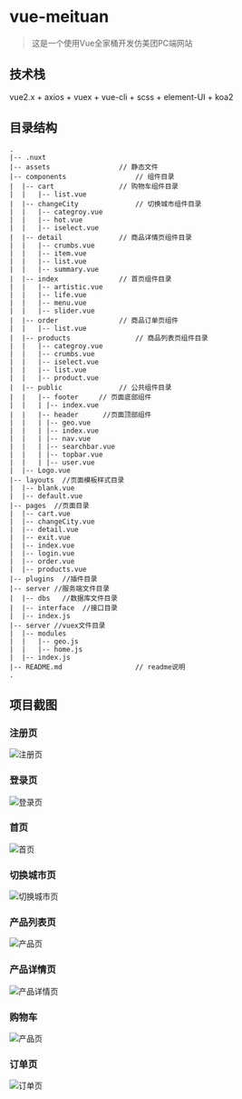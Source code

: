 # vue-meituan
> 这是一个使用Vue全家桶开发仿美团PC端网站
## 技术栈
 vue2.x + axios + vuex + vue-cli + scss + element-UI + koa2
 
 
 ## 目录结构
 ```
 .
 |-- .nuxt					
 |-- assets					// 静态文件
 |-- components					// 组件目录
 |	|-- cart				// 购物车组件目录
 |	|	|-- list.vue
 |	|-- changeCity				// 切换城市组件目录
 |	|	|-- categroy.vue			
 |	|	|-- hot.vue			
 |	|	|-- iselect.vue	
 |	|-- detail				// 商品详情页组件目录
 |	|	|-- crumbs.vue	
 |	|	|-- item.vue	
 |	|	|-- list.vue	
 |	|	|-- summary.vue	
 |	|-- index				// 首页组件目录
 |	|	|-- artistic.vue	
 |	|	|-- life.vue	
 |	|	|-- menu.vue	
 |	|	|-- slider.vue	
 |	|-- order				// 商品订单页组件
 |	|	|-- list.vue	
 |	|-- products				// 商品列表页组件目录
 |	|	|-- categroy.vue	
 |	|	|-- crumbs.vue
 |	|	|-- iselect.vue	
 |	|	|-- list.vue	
 |	|	|-- product.vue	
 |	|-- public				// 公共组件目录
 |	|	|-- footer     // 页面底部组件
 |	|	| |-- index.vue
 |	|	|-- header      //页面顶部组件
 |	|	| |-- geo.vue
 |	|	| |-- index.vue
 |	|	| |-- nav.vue
 |	|	| |-- searchbar.vue
 |	|	| |-- topbar.vue
 |	|	| |-- user.vue	
 |	|-- Logo.vue
 |-- layouts  //页面模板样式目录
 |	|-- blank.vue
 |	|-- default.vue
 |-- pages  //页面目录
 |	|-- cart.vue
 |	|-- changeCity.vue
 |	|-- detail.vue
 |	|-- exit.vue
 |	|-- index.vue
 |	|-- login.vue
 |	|-- order.vue
 |	|-- products.vue
 |-- plugins  //插件目录
 |-- server //服务端文件目录
 |	|-- dbs   //数据库文件目录
 |	|-- interface  //接口目录
 |	|-- index.js
 |-- server //vuex文件目录
 |	|-- modules
 |	|	|-- geo.js
 |	|	|-- home.js
 |	|-- index.js
 |-- README.md					// readme说明
 .
 ```

 ## 项目截图
  ### 注册页
   ![注册页](https://github.com/spBlueCat/vue-meituan/blob/master/screenshots/register.png)
  ### 登录页
   ![登录页](https://github.com/spBlueCat/vue-meituan/blob/master/screenshots/login.png)
  ### 首页
  ![首页](https://github.com/spBlueCat/vue-meituan/blob/master/screenshots/index.png)
  ### 切换城市页
  ![切换城市页](https://github.com/spBlueCat/vue-meituan/blob/master/screenshots/changecity.png)
  ### 产品列表页
   ![产品页](https://github.com/spBlueCat/vue-meituan/blob/master/screenshots/products.png)
  ### 产品详情页
   ![产品详情页](https://github.com/spBlueCat/vue-meituan/blob/master/screenshots/order.png)
  ### 购物车
  ![产品页](https://github.com/spBlueCat/vue-meituan/blob/master/screenshots/detail.png)
  ### 订单页
  ![订单页](https://github.com/spBlueCat/vue-meituan/blob/master/screenshots/order.png)


